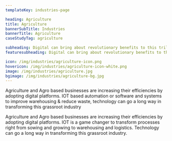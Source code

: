 ```yaml
---
templateKey: industries-page

heading: Agriculture
title: Agriculture
bannerSubTitle: Industries
bannerTitle: Agriculture
caseStudyTag: agriculture

subheading: Digital can bring about revolutionary benefits to this trillion dollar industry worldwide. From IoT and digital platforms to the humble Whatsapp, the agriculture sector can benefit significantly from digital transformation.
featuresubheading: Digital can bring about revolutionary benefits to this trillion dollar industry worldwide. From IoT and digital platforms to the humble Whatsapp, the agriculture sector can benefit significantly from digital transformation.

icon: /img/industries/agriculture-icon.png
hovericon: /img/industries/agriculture-icon-white.png
image: /img/industries/agriculture.jpg
bgimage: /img/industries/agriculture-bg.jpg
---
```


Agriculture and Agro based businesses are increasing their efficiencies by adopting digital platforms. IOT based automation or software and systems to improve warehousing & reduce waste, technology can go a long way in transforming this grassroot industry

Agriculture and Agro based businesses are increasing their efficiencies by adopting digital platforms. IOT is a game changer to transform processes right from sowing and growing to warehousing and logistics. Technology can go a long way in transforming this grassroot industry.

